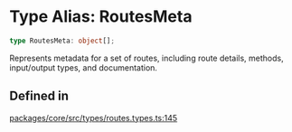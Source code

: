 # Type Alias: RoutesMeta

```ts
type RoutesMeta: object[];
```

Represents metadata for a set of routes, including route details, methods, input/output types, and documentation.

## Defined in

[packages/core/src/types/routes.types.ts:145](https://github.com/vramework/vramework/blob/725723db2d3435e2df2b809e6609ff26f8be368c/packages/core/src/types/routes.types.ts#L145)
